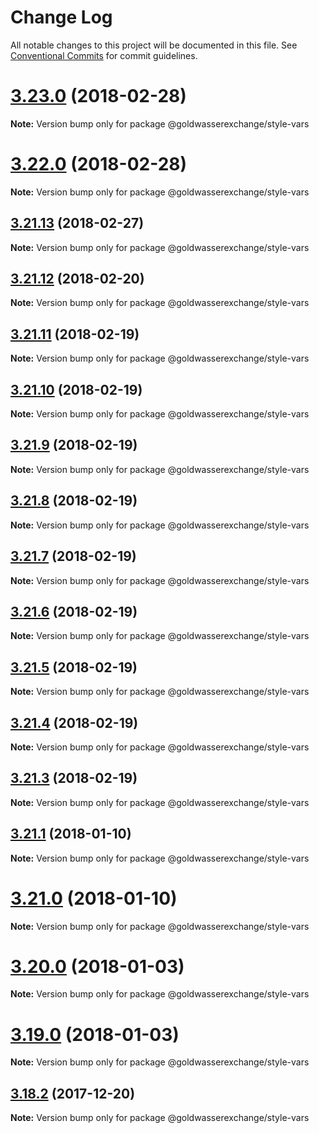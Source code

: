 # Change Log

All notable changes to this project will be documented in this file.
See [Conventional Commits](https://conventionalcommits.org) for commit guidelines.

<a name="3.23.0"></a>
# [3.23.0](https://github.com/goldwasserexchange/javascript/tree/master/packages/style-vars/compare/v3.22.0...v3.23.0) (2018-02-28)




**Note:** Version bump only for package @goldwasserexchange/style-vars

<a name="3.22.0"></a>
# [3.22.0](https://github.com/goldwasserexchange/javascript/tree/master/packages/style-vars/compare/v3.21.13...v3.22.0) (2018-02-28)




**Note:** Version bump only for package @goldwasserexchange/style-vars

<a name="3.21.13"></a>
## [3.21.13](https://github.com/goldwasserexchange/javascript/tree/master/packages/style-vars/compare/v3.21.12...v3.21.13) (2018-02-27)




**Note:** Version bump only for package @goldwasserexchange/style-vars

<a name="3.21.12"></a>
## [3.21.12](https://github.com/goldwasserexchange/javascript/tree/master/packages/style-vars/compare/v3.21.11...v3.21.12) (2018-02-20)




**Note:** Version bump only for package @goldwasserexchange/style-vars

<a name="3.21.11"></a>
## [3.21.11](https://github.com/goldwasserexchange/javascript/tree/master/packages/style-vars/compare/v3.21.10...v3.21.11) (2018-02-19)




**Note:** Version bump only for package @goldwasserexchange/style-vars

<a name="3.21.10"></a>
## [3.21.10](https://github.com/goldwasserexchange/javascript/tree/master/packages/style-vars/compare/v3.21.9...v3.21.10) (2018-02-19)




**Note:** Version bump only for package @goldwasserexchange/style-vars

<a name="3.21.9"></a>
## [3.21.9](https://github.com/goldwasserexchange/javascript/tree/master/packages/style-vars/compare/v3.21.8...v3.21.9) (2018-02-19)




**Note:** Version bump only for package @goldwasserexchange/style-vars

<a name="3.21.8"></a>
## [3.21.8](https://github.com/goldwasserexchange/javascript/tree/master/packages/style-vars/compare/v3.21.7...v3.21.8) (2018-02-19)




**Note:** Version bump only for package @goldwasserexchange/style-vars

<a name="3.21.7"></a>
## [3.21.7](https://github.com/goldwasserexchange/javascript/tree/master/packages/style-vars/compare/v3.21.6...v3.21.7) (2018-02-19)




**Note:** Version bump only for package @goldwasserexchange/style-vars

<a name="3.21.6"></a>
## [3.21.6](https://github.com/goldwasserexchange/javascript/tree/master/packages/style-vars/compare/v3.21.5...v3.21.6) (2018-02-19)




**Note:** Version bump only for package @goldwasserexchange/style-vars

<a name="3.21.5"></a>
## [3.21.5](https://github.com/goldwasserexchange/javascript/tree/master/packages/style-vars/compare/v3.21.3...v3.21.5) (2018-02-19)




**Note:** Version bump only for package @goldwasserexchange/style-vars

<a name="3.21.4"></a>
## [3.21.4](https://github.com/goldwasserexchange/javascript/tree/master/packages/style-vars/compare/v3.21.3...v3.21.4) (2018-02-19)




**Note:** Version bump only for package @goldwasserexchange/style-vars

<a name="3.21.3"></a>
## [3.21.3](https://github.com/goldwasserexchange/javascript/tree/master/packages/style-vars/compare/v3.21.2...v3.21.3) (2018-02-19)




**Note:** Version bump only for package @goldwasserexchange/style-vars

<a name="3.21.1"></a>
## [3.21.1](https://github.com/goldwasserexchange/javascript/tree/master/packages/style-vars/compare/v3.21.0...v3.21.1) (2018-01-10)




**Note:** Version bump only for package @goldwasserexchange/style-vars

<a name="3.21.0"></a>
# [3.21.0](https://github.com/goldwasserexchange/javascript/tree/master/packages/style-vars/compare/v3.20.0...v3.21.0) (2018-01-10)




**Note:** Version bump only for package @goldwasserexchange/style-vars

<a name="3.20.0"></a>
# [3.20.0](https://github.com/goldwasserexchange/javascript/tree/master/packages/style-vars/compare/v3.19.0...v3.20.0) (2018-01-03)




**Note:** Version bump only for package @goldwasserexchange/style-vars

<a name="3.19.0"></a>
# [3.19.0](https://github.com/goldwasserexchange/javascript/tree/master/packages/style-vars/compare/v3.18.2...v3.19.0) (2018-01-03)




**Note:** Version bump only for package @goldwasserexchange/style-vars

<a name="3.18.2"></a>
## [3.18.2](https://github.com/goldwasserexchange/javascript/tree/master/packages/style-vars/compare/v3.18.1...v3.18.2) (2017-12-20)




**Note:** Version bump only for package @goldwasserexchange/style-vars
